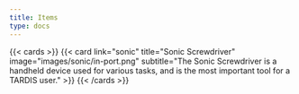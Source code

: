 ```yaml
---
title: Items
type: docs
---
```


{{< cards >}}
  {{< card link="sonic" title="Sonic Screwdriver" image="images/sonic/in-port.png" subtitle="The Sonic Screwdriver is a handheld device used for various tasks,  and is the most important tool for a TARDIS user." >}}
{{< /cards >}}